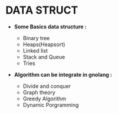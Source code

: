 # DATA STRUCT

 * **Some Basics data structure :**
    * Binary tree
    * Heaps(Heapsort) 
    * Linked list
    * Stack and Queue
    * Tries 

* **Algorithm can be integrate in gnolang :** 
    * Divide and conquer 
    * Graph theory
    * Greedy Algorithm 
    * Dynamic Porgramming     